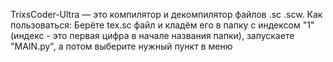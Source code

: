 TrixsCoder-Ultra — это компилятор и декомпилятор файлов .sc .scw.
Как пользоваться:
Берёте tex.sc файл и кладём его в папку с индексом "1" (индекс - это первая цифра в начале названия папки), 
запускаете "MAIN.py", а потом выберите нужный пункт в меню
